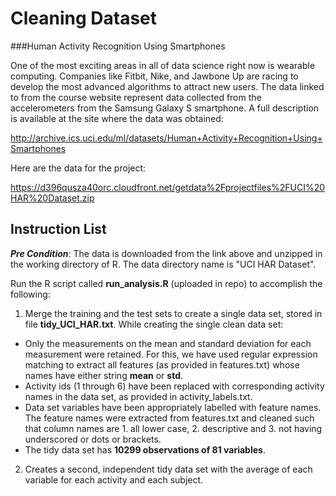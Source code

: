 Cleaning Dataset  
=================
###Human Activity Recognition Using Smartphones

One of the most exciting areas in all of data science right now is wearable computing. Companies like Fitbit, Nike, and Jawbone Up are racing to develop the most advanced algorithms to attract new users. The data linked to from the course website represent data collected from the accelerometers from the Samsung Galaxy S smartphone. A full description is available at the site where the data was obtained: 

http://archive.ics.uci.edu/ml/datasets/Human+Activity+Recognition+Using+Smartphones 

Here are the data for the project: 

https://d396qusza40orc.cloudfront.net/getdata%2Fprojectfiles%2FUCI%20HAR%20Dataset.zip 

Instruction List
----------------
***Pre Condition***: The data is downloaded from the link above and unzipped in the working directory of R. The data directory name is "UCI HAR Dataset".

Run the R script called **run_analysis.R** (uploaded in repo) to accomplish the following:

1. Merge the training and the test sets to create a single data set, stored in file **tidy_UCI_HAR.txt**. While creating the single clean data set:
 * Only the measurements on the mean and standard deviation for each measurement were retained. For this, we have used regular expression matching to extract all features (as provided in features.txt) whose names have either string **mean** or **std**.
 * Activity ids (1 through 6) have been replaced with corresponding activity names in the data set, as provided in activity_labels.txt.
 * Data set variables have been appropriately labelled with feature names. The feature names were extracted from features.txt and cleaned such that column names are   1. all lower case, 2. descriptive and 3. not having underscored or dots or brackets.
 * The tidy data set has **10299 observations of 81 variables**.
2. Creates a second, independent tidy data set with the average of each variable for each activity and each subject. 
